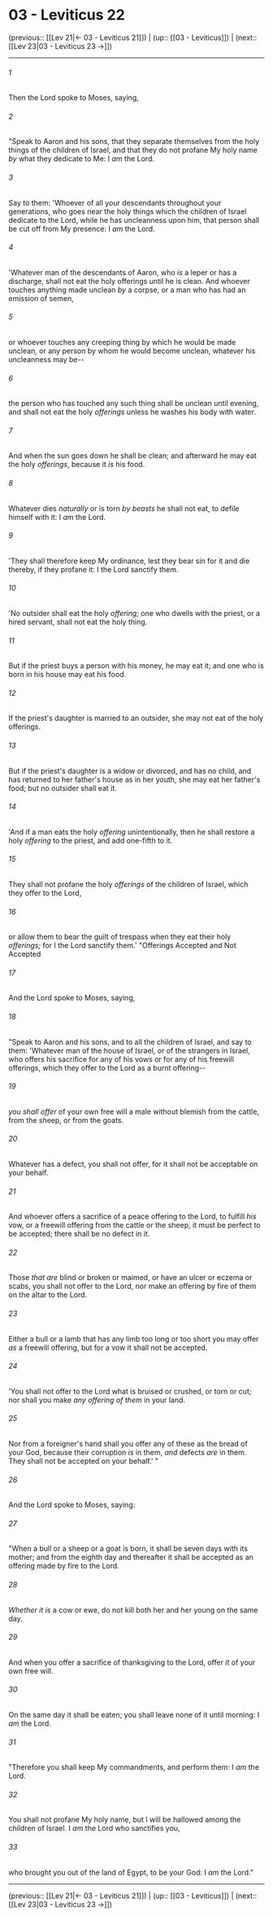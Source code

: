 # 03 - Leviticus 22

(previous:: [[Lev 21|← 03 - Leviticus 21]]) | (up:: [[03 - Leviticus]]) | (next:: [[Lev 23|03 - Leviticus 23 →]])

***


###### 1 
Then the Lord spoke to Moses, saying, 

###### 2 
"Speak to Aaron and his sons, that they separate themselves from the holy things of the children of Israel, and that they do not profane My holy name _by_ what they dedicate to Me: I _am_ the Lord. 

###### 3 
Say to them: 'Whoever of all your descendants throughout your generations, who goes near the holy things which the children of Israel dedicate to the Lord, while he has uncleanness upon him, that person shall be cut off from My presence: I _am_ the Lord. 

###### 4 
'Whatever man of the descendants of Aaron, who _is_ a leper or has a discharge, shall not eat the holy offerings until he is clean. And whoever touches anything made unclean _by_ a corpse, or a man who has had an emission of semen, 

###### 5 
or whoever touches any creeping thing by which he would be made unclean, or any person by whom he would become unclean, whatever his uncleanness may be-- 

###### 6 
the person who has touched any such thing shall be unclean until evening, and shall not eat the holy _offerings_ unless he washes his body with water. 

###### 7 
And when the sun goes down he shall be clean; and afterward he may eat the holy _offerings_, because it _is_ his food. 

###### 8 
Whatever dies _naturally_ or is torn _by beasts_ he shall not eat, to defile himself with it: I _am_ the Lord. 

###### 9 
'They shall therefore keep My ordinance, lest they bear sin for it and die thereby, if they profane it: I the Lord sanctify them. 

###### 10 
'No outsider shall eat the holy _offering;_ one who dwells with the priest, or a hired servant, shall not eat the holy thing. 

###### 11 
But if the priest buys a person with his money, he may eat it; and one who is born in his house may eat his food. 

###### 12 
If the priest's daughter is married to an outsider, she may not eat of the holy offerings. 

###### 13 
But if the priest's daughter is a widow or divorced, and has no child, and has returned to her father's house as in her youth, she may eat her father's food; but no outsider shall eat it. 

###### 14 
'And if a man eats the holy _offering_ unintentionally, then he shall restore a holy _offering_ to the priest, and add one-fifth to it. 

###### 15 
They shall not profane the holy _offerings_ of the children of Israel, which they offer to the Lord, 

###### 16 
or allow them to bear the guilt of trespass when they eat their holy _offerings;_ for I the Lord sanctify them.' "Offerings Accepted and Not Accepted 

###### 17 
And the Lord spoke to Moses, saying, 

###### 18 
"Speak to Aaron and his sons, and to all the children of Israel, and say to them: 'Whatever man of the house of Israel, or of the strangers in Israel, who offers his sacrifice for any of his vows or for any of his freewill offerings, which they offer to the Lord as a burnt offering-- 

###### 19 
_you shall offer_ of your own free will a male without blemish from the cattle, from the sheep, or from the goats. 

###### 20 
Whatever has a defect, you shall not offer, for it shall not be acceptable on your behalf. 

###### 21 
And whoever offers a sacrifice of a peace offering to the Lord, to fulfill _his_ vow, or a freewill offering from the cattle or the sheep, it must be perfect to be accepted; there shall be no defect in it. 

###### 22 
Those _that are_ blind or broken or maimed, or have an ulcer or eczema or scabs, you shall not offer to the Lord, nor make an offering by fire of them on the altar to the Lord. 

###### 23 
Either a bull or a lamb that has any limb too long or too short you may offer _as_ a freewill offering, but for a vow it shall not be accepted. 

###### 24 
'You shall not offer to the Lord what is bruised or crushed, or torn or cut; nor shall you make _any offering of them_ in your land. 

###### 25 
Nor from a foreigner's hand shall you offer any of these as the bread of your God, because their corruption _is_ in them, _and_ defects _are_ in them. They shall not be accepted on your behalf.' " 

###### 26 
And the Lord spoke to Moses, saying: 

###### 27 
"When a bull or a sheep or a goat is born, it shall be seven days with its mother; and from the eighth day and thereafter it shall be accepted as an offering made by fire to the Lord. 

###### 28 
_Whether it is_ a cow or ewe, do not kill both her and her young on the same day. 

###### 29 
And when you offer a sacrifice of thanksgiving to the Lord, offer _it_ of your own free will. 

###### 30 
On the same day it shall be eaten; you shall leave none of it until morning: I _am_ the Lord. 

###### 31 
"Therefore you shall keep My commandments, and perform them: I _am_ the Lord. 

###### 32 
You shall not profane My holy name, but I will be hallowed among the children of Israel. I _am_ the Lord who sanctifies you, 

###### 33 
who brought you out of the land of Egypt, to be your God: I _am_ the Lord."

***

(previous:: [[Lev 21|← 03 - Leviticus 21]]) | (up:: [[03 - Leviticus]]) | (next:: [[Lev 23|03 - Leviticus 23 →]])
